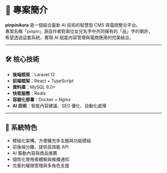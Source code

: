 
# 📖 專案簡介

**pinpinAura** 是一個結合最新 AI 技術的智慧型 CMS 與電商整合平台。  
專案名稱「pinpin」源自作者對兩位女兒名字中共同擁有的「品」字的期許，  
希望透過這套系統，實現 AI 賦能內容管理與電商應用的完美結合。

---

## 🛠️ 核心技術

- **後端框架**：Laravel 12
- **前端框架**：React + TypeScript
- **資料庫**：MySQL 8.0+
- **快取服務**：Redis
- **容器化部署**：Docker + Nginx
- **AI 技術**：智能內容建議、SEO 優化、自動化處理

---

## 🎯 系統特色

- 模組化架構，方便擴充多主題與功能模組
- 前後端分離，提供高效能 API
- AI 驅動內容與商品推薦
- 個性化使用者體驗與推播通知
- 完善的權限管理與多角色支援
